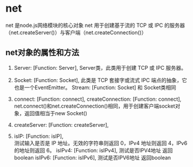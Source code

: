 # net
net 是node.js网络模块的核心对象
net 用于创建基于流的 TCP 或 IPC 的服务器（net.createServer()）与客户端（net.createConnection()）
## net对象的属性和方法

  1. Server: [Function: Server], Server类，此类用于创建 TCP 或 IPC 服务器。

  2. Socket: [Function: Socket], 此类是 TCP 套接字或流式 IPC 端点的抽象，它也是一个EventEmitter。
      Stream: [Function: Socket] 和 Socket类相同

  3. connect: [Function: connect],
      createConnection: [Function: connect],
    net.connect()和net.createConnection()相同，用于创建客户端socket对象，返回值相当于new Socket()

  4.  createServer: [Function: createServer],

  5.  isIP: [Function: isIP],  
      测试输入是否是 IP 地址。无效的字符串则返回 0，IPv4 地址则返回 4，IPv6 的地址则返回 6。
       isIPv4: [Function: isIPv4], 
       测试是否IPV4地址 返回boolean
       isIPv6: [Function: isIPv6],
       测试是否IPV6地址 返回boolean


